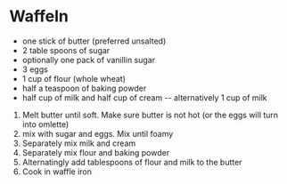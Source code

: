 # Waffeln

 - one stick of butter (preferred unsalted)
 - 2 table spoons of sugar
 - optionally one pack of vanillin sugar
 - 3 eggs
 - 1 cup of flour (whole wheat)
 - half a teaspoon of baking powder
 - half cup of milk and half cup of cream -- alternatively 1 cup of milk


 1. Melt butter until soft. Make sure butter is not hot (or the eggs will turn into omlette)
 2. mix with sugar and eggs. Mix until foamy
 3. Separately mix milk and cream
 4. Separately mix flour and baking powder
 5. Alternatingly add tablespoons of flour and milk to the butter
 6. Cook in waffle iron

 
